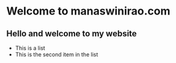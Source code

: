 # Welcome to manaswinirao.com

## Hello and welcome to my website

* This is a list
* This is the second item in the list
